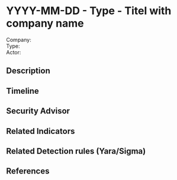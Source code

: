 # YYYY-MM-DD - Type - Titel with company name 
Company:    
Type:   
Actor:   

## Description  

## Timeline

## Security Advisor

## Related Indicators

## Related Detection rules (Yara/Sigma)

## References
